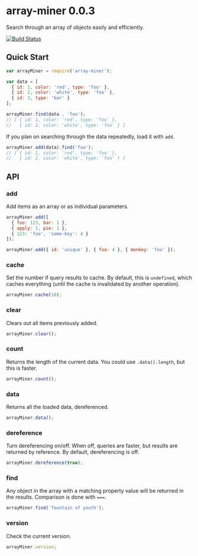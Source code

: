 # array-miner 0.0.3

Search through an array of objects easily and efficiently.

[![Build Status](https://travis-ci.org/reergymerej/array-miner.svg)](https://travis-ci.org/reergymerej/array-miner)

## Quick Start

```js
var arrayMiner = require('array-miner');

var data = [
  { id: 1, color: 'red', type: 'foo' },
  { id: 2, color: 'white', type: 'foo' },
  { id: 3, type: 'bar' }
];

arrayMiner.find(data , 'foo');
// [ { id: 1, color: 'red', type: 'foo' },
//   { id: 2, color: 'white', type: 'foo' } ]
```

If you plan on searching through the data repeatedly, load it with `add`.
```js
arrayMiner.add(data).find('foo');
// [ { id: 1, color: 'red', type: 'foo' },
//   { id: 2, color: 'white', type: 'foo' } ]

```


## API

### add
Add items as an array or as individual parameters.
```js
arrayMiner.add([
  { foo: 123, bar: 1 },
  { apply: 1, pie: 1 },
  { 123: 'foo', 'some-key': 4 }
]);

arrayMiner.add({ id: 'unique' }, { foo: 4 }, { monkey: 'foo' });
```


### cache
Set the number if query results to cache.  By default, this is `undefined`, which caches everything (until the cache is invalidated by another operation).
```js
arrayMiner.cache(10);
```


### clear
Clears out all items previously added.
```js
arrayMiner.clear();
```


### count
Returns the length of the current data.  You could use `.data().length`, but this is faster.
```js
arrayMiner.count();
```


### data
Returns all the loaded data, dereferenced.
```js
arrayMiner.data();
```


### dereference
Turn dereferencing on/off.  When off, queries are faster, but results are returned by reference.  By default, dereferencing is off.
```js
arrayMiner.dereference(true);
```


### find
Any object in the array with a matching property value will be returned in the results.  Comparison is done with `===`.
```js
arrayMiner.find('fountain of youth');
```


### version
Check the current version.
```js
arrayMiner.version;
```